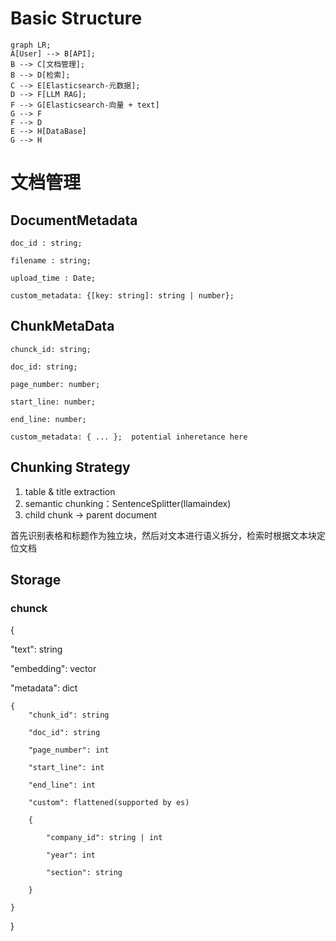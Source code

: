 # Basic Structure
```mermaid
graph LR;
A[User] --> B[API];
B --> C[文档管理];
B --> D[检索];
C --> E[Elasticsearch-元数据];
D --> F[LLM RAG];
F --> G[Elasticsearch-向量 + text]
G --> F
F --> D
E --> H[DataBase]
G --> H

```

# 文档管理

## DocumentMetadata 

    doc_id : string; 

    filename : string;

    upload_time : Date;

    custom_metadata: {[key: string]: string | number};

## ChunkMetaData

    chunck_id: string;

    doc_id: string;

    page_number: number;

    start_line: number;

    end_line: number;

    custom_metadata: { ... };  potential inheretance here


## Chunking Strategy

1. table & title extraction
2. semantic chunking：SentenceSplitter(llamaindex)
3. child chunk -> parent document

首先识别表格和标题作为独立块，然后对文本进行语义拆分，检索时根据文本块定位文档


## Storage
### chunck

{

"text": string

"embedding": vector

"metadata": dict

    {
        "chunk_id": string

        "doc_id": string
        
        "page_number": int

        "start_line": int

        "end_line": int

        "custom": flattened(supported by es)

        {

            "company_id": string | int

            "year": int

            "section": string

        }

    }

}


